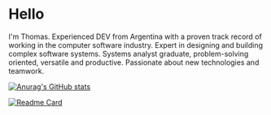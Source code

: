 
# Hello

I'm Thomas. Experienced DEV from Argentina with a proven track record of working in the computer software industry. Expert in designing and building complex software systems. Systems analyst graduate, problem-solving oriented, versatile and productive. Passionate about new technologies and teamwork.

[![Anurag's GitHub stats](https://github-readme-stats.vercel.app/api?username=thomasbeckford&theme=cobalt)](https://github.com/thomasbeckford)

[![Readme Card](https://github-readme-stats.vercel.app/api/pin/?username=thomasbeckford&repo=portfolio&theme=cobalt)](https://github.com/thomasbeckford/portfolio)
